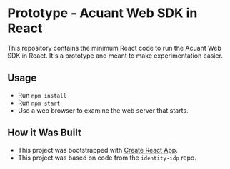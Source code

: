 # Prototype - Acuant Web SDK in React 

This repository contains the minimum React code to run the Acuant Web SDK in React. It's a prototype and meant to make experimentation easier.

## Usage
- Run `npm install`
- Run `npm start`
- Use a web browser to examine the web server that starts.

## How it Was Built
- This project was bootstrapped with [Create React App](https://github.com/facebook/create-react-app).
- This project was based on code from the `identity-idp` repo.
